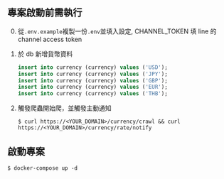 ## 專案啟動前需執行
0. 從`.env.example`複製一份`.env`並填入設定, CHANNEL_TOKEN 填 line 的 channel access token

1. 於 db 新增貨幣資料
    ```sql
    insert into currency (currency) values ('USD');
    insert into currency (currency) values ('JPY');
    insert into currency (currency) values ('GBP');
    insert into currency (currency) values ('EUR');
    insert into currency (currency) values ('THB');
    ```

2. 觸發爬蟲開始爬，並觸發主動通知
    ```
    $ curl https://<YOUR_DOMAIN>/currency/crawl && curl https://<YOUR_DOMAIN>/currency/rate/notify
    ```

## 啟動專案

```
$ docker-compose up -d
```